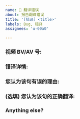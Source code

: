 ```yaml
---
name: 🐞 翻译错误
about: 报告翻译错误
title: '[错译] <title>'
labels: Bug, 错译
assignees: 'u-00a0'

---
```


<!--
Note: Please search to see if an issue already exists for the bug you encountered.
-->

### 视频 BV/AV 号:

### 错译详情:
<!-- 
在此处填写：
1. 时间点/时间段 (HH:MM:SS)
2. 您认为有误的语句 (可以截图)
-->

### 您认为该句有误的理由:
<!--
请详细描述，避免笼统概括
-->

### (选填) 您认为该句的正确翻译:

### Anything else?
<!--
Links? References? Anything that will give us more context about the issue that you are encountering!
-->
